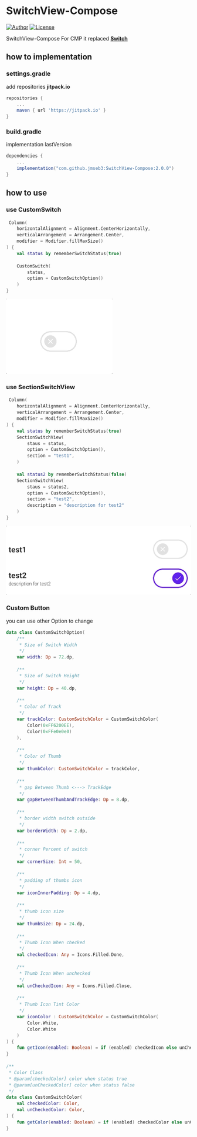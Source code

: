 # SwitchView-Compose
<p >
  <a href="https://github.com/jmseb3"><img alt="Author" src="https://img.shields.io/badge/author-jmse3-red.svg"/></a>
  <a href="https://opensource.org/licenses/Apache-2.0"><img alt="License" src="https://img.shields.io/badge/License-Apache%202.0-blue.svg"/></a>
</p>

SwitchView-Compose For CMP
it replaced [**Switch**](https://developer.android.com/reference/kotlin/androidx/compose/material/package-summary#switch)


## how to implementation

### settings.gradle
add repositories **jitpack.io**
~~~groovy
repositories {
    ...
    maven { url 'https://jitpack.io' }
}
~~~

### build.gradle
implementation lastVersion
~~~groovy
dependencies {
    ...
    implementation("com.github.jmseb3:SwitchView-Compose:2.0.0")
}
~~~

## how to use

### use CustomSwitch
~~~kotlin
 Column(
    horizontalAlignment = Alignment.CenterHorizontally,
    verticalArrangement = Arrangement.Center,
    modifier = Modifier.fillMaxSize()
) {
    val status by rememberSwitchStatus(true)

    CustomSwitch(
        status,
        option = CustomSwitchOption()
    )
}
~~~
![img](/screenshots/customSwitch.gif)


### use SectionSwitchView
~~~kotlin
 Column(
    horizontalAlignment = Alignment.CenterHorizontally,
    verticalArrangement = Arrangement.Center,
    modifier = Modifier.fillMaxSize()
) {
    val status by rememberSwitchStatus(true)
    SectionSwitchView(
        staus = status,
        option = CustomSwitchOption(),
        section = "test1",
    )
    
    val status2 by rememberSwitchStatus(false)
    SectionSwitchView(
        staus = status2,
        option = CustomSwitchOption(),
        section = "test2",
        description = "description for test2"
    ) 
}
~~~
![img](/screenshots/sectionSwitchView.gif)

### Custom Button
you can use other Option to change
~~~kotlin
data class CustomSwitchOption(
    /**
     * Size of Switch Width
     */
    var width: Dp = 72.dp,

    /**
     * Size of Switch Height
     */
    var height: Dp = 40.dp,

    /**
     * Color of Track
     */
    var trackColor: CustomSwitchColor = CustomSwitchColor(
        Color(0xFF6200EE),
        Color(0xFFe0e0e0)
    ),

    /**
     * Color of Thumb
     */
    var thumbColor: CustomSwitchColor = trackColor,

    /**
     * gap Between Thumb <---> TrackEdge
     */
    var gapBetweenThumbAndTrackEdge: Dp = 8.dp,

    /**
     * border width switch outside
     */
    var borderWidth: Dp = 2.dp,

    /**
     * corner Percent of switch
     */
    var cornerSize: Int = 50,

    /**
     * padding of thumbs icon
     */
    var iconInnerPadding: Dp = 4.dp,

    /**
     * thumb icon size
     */
    var thumbSize: Dp = 24.dp,

    /**
     * Thumb Icon When checked
     */
    val checkedIcon: Any = Icons.Filled.Done,

    /**
     * Thumb Icon When unchecked
     */
    val unCheckedIcon: Any = Icons.Filled.Close,

    /**
     * Thumb Icon Tint Color
     */
    var iconColor : CustomSwitchColor = CustomSwitchColor(
        Color.White,
        Color.White
    )
) {
    fun getIcon(enabled: Boolean) = if (enabled) checkedIcon else unCheckedIcon
}

/**
 * Color Class
 * @param[checkedColor] color when status true
 * @param[unCheckedColor] color when status false
 */
data class CustomSwitchColor(
    val checkedColor: Color,
    val unCheckedColor: Color,
) {
    fun getColor(enabled: Boolean) = if (enabled) checkedColor else unCheckedColor
}
~~~
